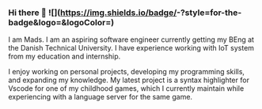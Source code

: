 ### Hi there 👋 ![<Badge Name>](https://img.shields.io/badge/<Badge Text>-<Background Color>?style=for-the-badge&logo=<Icon Name>&logoColor=<Logo Color>)
I am Mads. I am an aspiring software engineer currently getting my BEng at the Danish Technical University. I have experience working with IoT system from my education and internship. 

I enjoy working on personal projects, developing my programming skills, and expanding my knowledge. My latest project is a syntax highlighter for Vscode for one of my childhood games, which I currently maintain while experiencing with a language server for the same game. 



<!--
**ViTeXFTW/ViTeXFTW** is a ✨ _special_ ✨ repository because its `README.md` (this file) appears on your GitHub profile.

Here are some ideas to get you started:

- 🔭 I’m currently working on ...
- 🌱 I’m currently learning ...
- 👯 I’m looking to collaborate on ...
- 🤔 I’m looking for help with ...
- 💬 Ask me about ...
- 📫 How to reach me: ...
- 😄 Pronouns: ...
- ⚡ Fun fact: ...
-->
